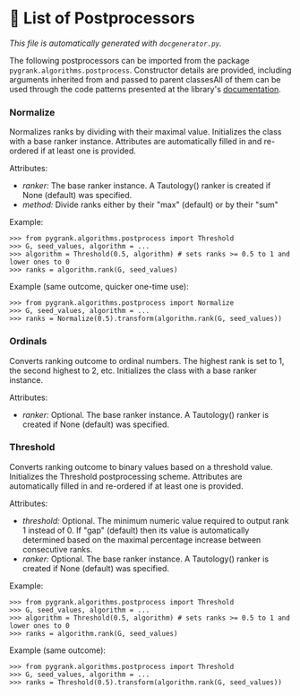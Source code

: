 # :scroll: List of Postprocessors
*This file is automatically generated with `docgenerator.py`.*

The following postprocessors can be imported from the package `pygrank.algorithms.postprocess`. Constructor details are provided, including arguments inherited from and passed to parent classesAll of them can be used through the code patterns presented at the library's [documentation](documentation.md).  

### Normalize 

Normalizes ranks by dividing with their maximal value. 
Initializes the class with a base ranker instance. Attributes are automatically filled in and 
re-ordered if at least one is provided. 

Attributes: 
 * *ranker:* The base ranker instance. A Tautology() ranker is created if None (default) was specified. 
 * *method:* Divide ranks either by their "max" (default) or by their "sum" 

Example:

``` 
>>> from pygrank.algorithms.postprocess import Threshold 
>>> G, seed_values, algorithm = ... 
>>> algorithm = Threshold(0.5, algorithm) # sets ranks >= 0.5 to 1 and lower ones to 0 
>>> ranks = algorithm.rank(G, seed_values) 
```


Example (same outcome, quicker one-time use):

``` 
>>> from pygrank.algorithms.postprocess import Normalize 
>>> G, seed_values, algorithm = ... 
>>> ranks = Normalize(0.5).transform(algorithm.rank(G, seed_values)) 
```


### Ordinals 

Converts ranking outcome to ordinal numbers. 
The highest rank is set to 1, the second highest to 2, etc. 
Initializes the class with a base ranker instance. 

Attributes: 
 * *ranker:* Optional. The base ranker instance. A Tautology() ranker is created if None (default) was specified. 

### Threshold 

Converts ranking outcome to binary values based on a threshold value. 
Initializes the Threshold postprocessing scheme. Attributes are automatically filled in and 
re-ordered if at least one is provided. 

Attributes: 
 * *threshold:* Optional. The minimum numeric value required to output rank 1 instead of 0. If "gap" (default) then its value is automatically determined based on the maximal percentage increase between consecutive ranks. 
 * *ranker:* Optional. The base ranker instance. A Tautology() ranker is created if None (default) was specified. 

Example:

``` 
>>> from pygrank.algorithms.postprocess import Threshold 
>>> G, seed_values, algorithm = ... 
>>> algorithm = Threshold(0.5, algorithm) # sets ranks >= 0.5 to 1 and lower ones to 0 
>>> ranks = algorithm.rank(G, seed_values) 
```


Example (same outcome):

``` 
>>> from pygrank.algorithms.postprocess import Threshold 
>>> G, seed_values, algorithm = ... 
>>> ranks = Threshold(0.5).transform(algorithm.rank(G, seed_values)) 
```

